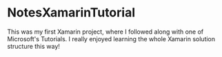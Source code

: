 # NotesXamarinTutorial

This was my first Xamarin project, where I followed along with one of Microsoft's Tutorials. I really enjoyed learning the whole Xamarin solution structure this way!
